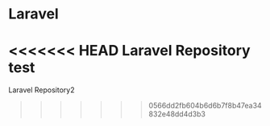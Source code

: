 # Laravel
<<<<<<< HEAD
Laravel Repository test
=======
Laravel Repository2
>>>>>>> 0566dd2fb604b6d6b7f8b47ea34832e48dd4d3b3
